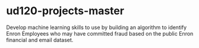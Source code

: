 # ud120-projects-master
Develop machine learning skills to use by building an algorithm to identify Enron Employees who may have committed fraud based on the public Enron financial and email dataset.
